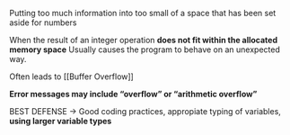 Putting too much information into too small of a space that has been set aside for numbers


When the result of an integer operation **does not fit within the allocated memory space**
Usually causes the program to behave on an unexpected way.

Often leads to [[Buffer Overflow]] 

**Error messages may include “overflow” or “arithmetic overflow”**

BEST DEFENSE → Good coding practices, appropiate typing of variables, **using larger variable types**
